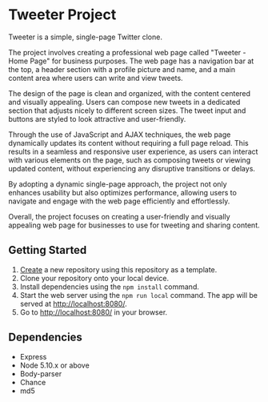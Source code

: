 # Tweeter Project

Tweeter is a simple, single-page Twitter clone.

The project involves creating a professional web page called "Tweeter - Home Page" for business purposes. The web page has a navigation bar at the top, a header section with a profile picture and name, and a main content area where users can write and view tweets.

The design of the page is clean and organized, with the content centered and visually appealing. Users can compose new tweets in a dedicated section that adjusts nicely to different screen sizes. The tweet input and buttons are styled to look attractive and user-friendly.

Through the use of JavaScript and AJAX techniques, the web page dynamically updates its content without requiring a full page reload. This results in a seamless and responsive user experience, as users can interact with various elements on the page, such as composing tweets or viewing updated content, without experiencing any disruptive transitions or delays.

By adopting a dynamic single-page approach, the project not only enhances usability but also optimizes performance, allowing users to navigate and engage with the web page efficiently and effortlessly.

Overall, the project focuses on creating a user-friendly and visually appealing web page for businesses to use for tweeting and sharing content.

## Getting Started

1. [Create](https://github.com/heXagon-bcd/tweeter) a new repository using this repository as a template.
2. Clone your repository onto your local device.
3. Install dependencies using the `npm install` command.
3. Start the web server using the `npm run local` command. The app will be served at <http://localhost:8080/>.
4. Go to <http://localhost:8080/> in your browser.

## Dependencies

- Express
- Node 5.10.x or above
- Body-parser
- Chance
- md5